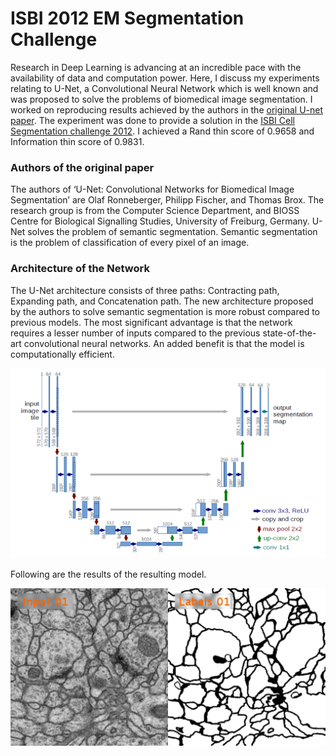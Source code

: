
# ISBI 2012 EM Segmentation Challenge 

Research in Deep Learning is advancing at an incredible pace with the availability of data and computation power. Here, I discuss my experiments relating to U-Net, a Convolutional Neural Network which is well known and was proposed to solve the problems of biomedical image segmentation.
I worked on reproducing results achieved by the authors in the [original U-net paper](https://arxiv.org/abs/1505.04597). 
The experiment was done to provide a solution in the [ISBI Cell Segmentation challenge 2012](https://imagej.net/events/isbi-2012-segmentation-challenge#test-data). I achieved a Rand thin score of 0.9658 and Information thin score of 0.9831.

### Authors of the original paper
The authors of ‘U-Net: Convolutional Networks for Biomedical Image Segmentation’ are Olaf Ronneberger, Philipp Fischer, and Thomas Brox. The research group is from the Computer Science Department, and BIOSS Centre for Biological Signalling Studies, University of Freiburg, Germany.
U-Net solves the problem of semantic segmentation. Semantic segmentation is the problem of classification of every pixel of an image.

### Architecture of the Network

The U-Net architecture consists of three paths: Contracting path, Expanding path, and Concatenation path.
The new architecture proposed by the authors to solve semantic segmentation is more robust compared to previous models. The most significant advantage is that the network requires a lesser number of inputs compared to the previous state-of-the-art convolutional neural networks. An added benefit is that the model is computationally efficient.

![U-net Architecture image](https://github.com/pranjal-dave/ISBI2012-EM-Segmentation-Challenge/blob/main/U-net.png)

Following are the results of the resulting model.

![Results GIF](https://github.com/pranjal-dave/ISBI2012-EM-Segmentation-Challenge/blob/main/Challenge-ISBI-2012-Animation-Input-Labels.gif)

